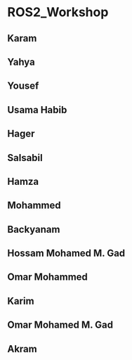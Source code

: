 # ROS2_Workshop

## Karam

## Yahya

## Yousef

## Usama Habib

## Hager

## Salsabil

## Hamza

## Mohammed

## Backyanam

## Hossam Mohamed M. Gad

## Omar Mohammed

## Karim

## Omar Mohamed M. Gad

## Akram
